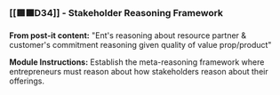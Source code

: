 ### **[[🟩🟧D34]]** - Stakeholder Reasoning Framework

**From post-it content:** "Ent's reasoning about resource partner & customer's commitment reasoning given quality of value prop/product"

**Module Instructions:** Establish the meta-reasoning framework where entrepreneurs must reason about how stakeholders reason about their offerings.